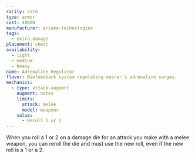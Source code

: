 ```yaml
---
rarity: rare
type: armor
cost: 40000
manufacturer: ariake-technologies
tags:
  - extra_damage
placement: chest
availability:
  - light
  - medium
  - heavy
name: Adrenaline Regulator
flavor: Biofeedback system regulating wearer's adrenaline surges.
mechanics:
  - type: attack-augment
    augment: notes
    limits:
      attack: melee
      model: weapons
    value:
      - Reroll 1 or 2
---
```

When you roll a 1 or 2 on a damage die for an attack you make with a melee weapon, you can reroll the die and must use the new roll, even if the new roll is a 1 or a 2.
